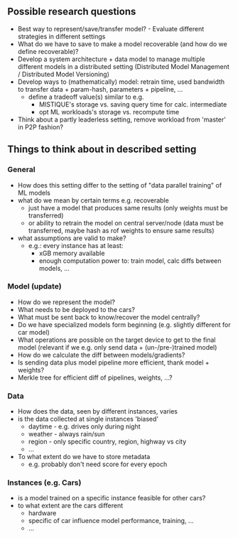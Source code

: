 ## Possible research questions

- Best way to represent/save/transfer model? - Evaluate different strategies in different settings
- What do we have to save to make a model recoverable (and how do we define recoverable)?
- Develop a system architecture + data model to manage multiple different models in a distributed setting
  (Distributed Model Management / Distributed Model Versioning)
- Develop ways to (mathematically) model: retrain time, used bandwidth to transfer data + param-hash, parameters +
  pipeline, ...
    - define a tradeoff value(s) similar to e.g.
        - MISTIQUE's storage vs. saving query time for calc. intermediate
        - opt ML workloads's storage vs. recompute time
- Think about a partly leaderless setting, remove workload from 'master' in P2P fashion?

## Things to think about in described setting

### General

- How does this setting differ to the setting of "data parallel training" of ML models
- what do we mean by certain terms e.g. recoverable
    - just have a model that produces same results (only weights must be transferred)
    - or ability to retrain the model on central server/node (data must be transferred, maybe hash as rof weights to
      ensure same results)
- what assumptions are valid to make?
    - e.g.: every instance has at least:
        - xGB memory available
        - enough computation power to: train model, calc diffs between models, ...

### Model (update)

- How do we represent the model?
- What needs to be deployed to the cars?
- What must be sent back to know/recover the model centrally?
- Do we have specialized models form beginning (e.g. slightly different for car model)
- What operations are possible on the target device to get to the final model (relevant if we e.g. only send data +
  (un-/pre-)trained model)
- How do we calculate the diff between models/gradients?
- Is sending data plus model pipeline more efficient, thank model + weights?
- Merkle tree for efficient diff of pipelines, weights, ...?

### Data

- How does the data, seen by different instances, varies
- is the data collected at single instances 'biased'
    - daytime - e.g. drives only during night
    - weather - always rain/sun
    - region - only specific country, region, highway vs city
    - ...
- To what extent do we have to store metadata
    - e.g. probably don't need score for every epoch

### Instances (e.g. Cars)

- is a model trained on a specific instance feasible for other cars?
- to what extent are the cars different
    - hardware
    - specific of car influence model performance, training, ...
    - ...

